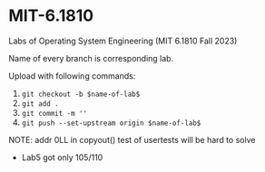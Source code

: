 # MIT-6.1810
Labs of Operating System Engineering (MIT 6.1810 Fall 2023)

Name of every branch is corresponding lab.

Upload with following commands:
1. `git checkout -b $name-of-lab$`
2. `git add .` 
3. `git commit -m ''`
4. `git push --set-upstream origin $name-of-lab$`

NOTE: addr 0LL in copyout() test of usertests will be hard to solve
- Lab5 got only 105/110

